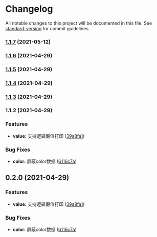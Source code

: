 # Changelog

All notable changes to this project will be documented in this file. See [standard-version](https://github.com/conventional-changelog/standard-version) for commit guidelines.

### [1.1.7](https://github.com/lamovv/console-log-h5/compare/v1.1.6...v1.1.7) (2021-05-12)

### [1.1.6](https://github.com/lamovv/console-log-h5/compare/v1.1.5...v1.1.6) (2021-04-29)

### [1.1.5](https://github.com/lamovv/console-log-h5/compare/v1.1.4...v1.1.5) (2021-04-29)

### [1.1.4](https://github.com/lamovv/console-log-h5/compare/v1.1.3...v1.1.4) (2021-04-29)

### [1.1.3](https://github.com/lamovv/console-log-h5/compare/v1.1.2...v1.1.3) (2021-04-29)

### 1.1.2 (2021-04-29)


### Features

* **value:** 支持逻辑假值打印 ([39a8fa1](https://github.com/lamovv/console-log-h5/commit/39a8fa1b158015442e78d110bb5ad7ff7ccad450))


### Bug Fixes

* **color:** 屏蔽color数据 ([6116c7a](https://github.com/lamovv/console-log-h5/commit/6116c7a1606fe65febd928b47d9b753aa19e23b3))

## 0.2.0 (2021-04-29)


### Features

* **value:** 支持逻辑假值打印 ([39a8fa1](https://github.com/lamovv/console-log-h5/commit/39a8fa1b158015442e78d110bb5ad7ff7ccad450))


### Bug Fixes

* **color:** 屏蔽color数据 ([6116c7a](https://github.com/lamovv/console-log-h5/commit/6116c7a1606fe65febd928b47d9b753aa19e23b3))
